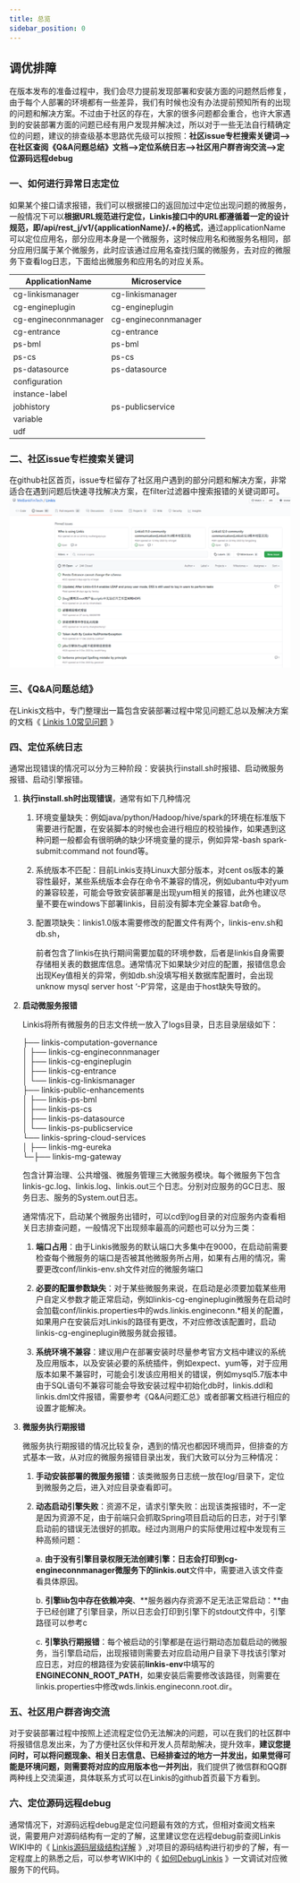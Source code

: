 ```yaml
---
title: 总览
sidebar_position: 0
---
```

## 调优排障

在版本发布的准备过程中，我们会尽力提前发现部署和安装方面的问题然后修复，由于每个人部署的环境都有一些差异，我们有时候也没有办法提前预知所有的出现的问题和解决方案。不过由于社区的存在，大家的很多问题都会重合，也许大家遇到的安装部署方面的问题已经有用户发现并解决过，所以对于一些无法自行精确定位的问题，建议的排查级基本思路优先级可以按照：**社区issue专栏搜索关键词—\>在社区查阅《Q\&A问题总结》文档—\>定位系统日志—\>社区用户群咨询交流—\>定位源码远程debug**



### 一、如何进行异常日志定位

如果某个接口请求报错，我们可以根据接口的返回加过中定位出现问题的微服务，一般情况下可以**根据URL规范进行定位，**Linkis接口中的URL都遵循着一定的设计规范，即**/api/rest_j/v1/{applicationName}/.+的格式**，通过applicationName可以定位应用名，部分应用本身是一个微服务，这时候应用名和微服务名相同，部分应用归属于某个微服务，此时应该通过应用名查找归属的微服务，去对应的微服务下查看log日志，下面给出微服务和应用名的对应关系。

| **ApplicationName**  | **Microservice**     |
| -------------------- | -------------------- |
| cg-linkismanager     | cg-linkismanager     |
| cg-engineplugin      | cg-engineplugin      |
| cg-engineconnmanager | cg-engineconnmanager |
| cg-entrance          | cg-entrance          |
| ps-bml               | ps-bml               |
| ps-cs                | ps-cs                |
| ps-datasource        | ps-datasource        |
| configuration        |                      |
| instance-label       |                      |
| jobhistory           | ps-publicservice     |
| variable             |                      |
| udf                  |                      |



### 二、社区issue专栏搜索关键词

在github社区首页，issue专栏留存了社区用户遇到的部分问题和解决方案，非常适合在遇到问题后快速寻找解决方案，在filter过滤器中搜索报错的关键词即可。![](/Images-zh/Tuning_and_Troubleshooting/searching_keywords.png)



### 三、《Q\&A问题总结》

在Linkis文档中，专门整理出一篇包含安装部署过程中常见问题汇总以及解决方案的文档《 [Linkis 1.0常见问题](/faq/main) 》




### 四、定位系统日志

通常出现错误的情况可以分为三种阶段：安装执行install.sh时报错、启动微服务报错、启动引擎报错。

1. **执行install.sh时出现错误**，通常有如下几种情况

   1. 环境变量缺失：例如java/python/Hadoop/hive/spark的环境在标准版下需要进行配置，在安装脚本的时候也会进行相应的校验操作，如果遇到这种问题一般都会有很明确的缺少环境变量的提示，例如异常-bash
      spark-submit:command not found等。

   2. 系统版本不匹配：目前Linkis支持Linux大部分版本，对cent
      os版本的兼容性最好，某些系统版本会存在命令不兼容的情况，例如ubantu中对yum的兼容较差，可能会导致安装部署是出现yum相关的报错，此外也建议尽量不要在windows下部署linkis，目前没有脚本完全兼容.bat命令。

   3. 配置项缺失：linkis1.0版本需要修改的配置文件有两个，linkis-env.sh和db.sh，

      前者包含了linkis在执行期间需要加载的环境参数，后者是linkis自身需要存储相关表的数据库信息。通常情况下如果缺少对应的配置，报错信息会出现Key值相关的异常，例如db.sh没填写相关数据库配置时，会出现unknow
      mysql server host ‘-P’异常，这是由于host缺失导致的。

2. **启动微服务报错**

   Linkis将所有微服务的日志文件统一放入了logs目录，日志目录层级如下：

   ├── linkis-computation-governance  
   │ ├── linkis-cg-engineconnmanager  
   │ ├── linkis-cg-engineplugin  
   │ ├── linkis-cg-entrance  
   │ └── linkis-cg-linkismanager  
   ├── linkis-public-enhancements  
   │ ├── linkis-ps-bml  
   │ ├── linkis-ps-cs  
   │ ├── linkis-ps-datasource  
   │ └── linkis-ps-publicservice  
   └── linkis-spring-cloud-services  
   │ ├── linkis-mg-eureka  
   └─├── linkis-mg-gateway

   包含计算治理、公共增强、微服务管理三大微服务模块。每个微服务下包含linkis-gc.log、linkis.log、linkis.out三个日志。分别对应服务的GC日志、服务日志、服务的System.out日志。

   通常情况下，启动某个微服务出错时，可以cd到log目录的对应服务内查看相关日志排查问题，一般情况下出现频率最高的问题也可以分为三类：

   1.  **端口占用**：由于Linkis微服务的默认端口大多集中在9000，在启动前需要检查每个微服务的端口是否被其他微服务所占用，如果有占用的情况，需要更改conf/linkis-env.sh文件对应的微服务端口

   2.  **必要的配置参数缺失**：对于某些微服务来说，在启动是必须要加载某些用户自定义参数才能正常启动，例如linkis-cg-engineplugin微服务在启动时会加载conf/linkis.properties中的wds.linkis.engineconn.\*相关的配置，如果用户在安装后对Linkis的路径有更改，不对应修改该配置时，启动linkis-cg-engineplugin微服务就会报错。

   3.  **系统环境不兼容**：建议用户在部署安装时尽量参考官方文档中建议的系统及应用版本，以及安装必要的系统插件，例如expect、yum等，对于应用版本如果不兼容时，可能会引发该应用相关的错误，例如mysql5.7版本中由于SQL语句不兼容可能会导致安装过程中初始化db时，linkis.ddl和linkis.dml文件报错，需要参考《Q\&A问题汇总》或者部署文档进行相应的设置才能解决。

3. **微服务执行期报错**

   微服务执行期报错的情况比较复杂，遇到的情况也都因环境而异，但排查的方式基本一致，从对应的微服务报错目录出发，我们大致可以分为三种情况：

   1. **手动安装部署的微服务报错**：该类微服务日志统一放在log/目录下，定位到微服务之后，进入对应目录查看即可。

   2. **动态启动引擎失败**：资源不足，请求引擎失败：出现该类报错时，不一定是因为资源不足，由于前端只会抓取Spring项目启动后的日志，对于引擎启动前的错误无法很好的抓取。经过内测用户的实际使用过程中发现有三种高频问题：

      a.  **由于没有引擎目录权限无法创建引擎：**日志会打印到**cg-engineconnmanager微服务下的linkis.out**文件中，需要进入该文件查看具体原因。

      b.  **引擎lib包中存在依赖冲突**、**服务器内存资源不足无法正常启动：**由于已经创建了引擎目录，所以日志会打印到引擎下的stdout文件中，引擎路径可以参考c

      c.  **引擎执行期报错**：每个被启动的引擎都是在运行期动态加载启动的微服务，当引擎启动后，出现报错则需要去对应启动用户目录下寻找该引擎对应日志，对应的根路径为安装前**linkis-env**中填写的**ENGINECONN_ROOT_PATH**，如果安装后需要修改该路径，则需要在linkis.properties中修改wds.linkis.engineconn.root.dir。



### 五、社区用户群咨询交流

对于安装部署过程中按照上述流程定位仍无法解决的问题，可以在我们的社区群中将报错信息发出来，为了方便社区伙伴和开发人员帮助解决，提升效率，**建议您提问时，可以将问题现象、相关日志信息、已经排查过的地方一并发出，如果觉得可能是环境问题，则需要将对应的应用版本也一并列出**，我们提供了微信群和QQ群两种线上交流渠道，具体联系方式可以在Linkis的github首页最下方看到。



### 六、定位源码远程debug

通常情况下，对源码远程debug是定位问题最有效的方式，但相对查阅文档来说，需要用户对源码结构有一定的了解，这里建议您在远程debug前查阅Linkis WIKI中的《 [Linkis源码层级结构详解](deployment/sourcecode_hierarchical_structure.md) 》,对项目的源码结构进行初步的了解，有一定程度上的熟悉之后，可以参考WIKI中的《 [如何DebugLinkis](development/linkis_debug.md) 》一文调试对应微服务下的代码。


